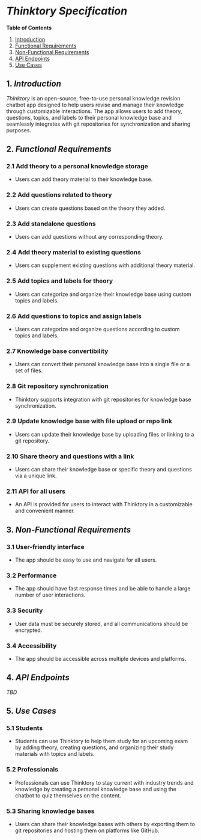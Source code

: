 # *Thinktory Specification*

**Table of Contents**
1. [Introduction](#introduction)
2. [Functional Requirements](#functional-requirements)
3. [Non-Functional Requirements](#non-functional-requirements)
4. [API Endpoints](#api-endpoints)
5. [Use Cases](#use-cases)


## 1. *Introduction*
*Thinktory* is an open-source, free-to-use personal knowledge revision chatbot app designed to help users revise and manage their knowledge through customizable interactions. The app allows users to add theory, questions, topics, and labels to their personal knowledge base and seamlessly integrates with git repositories for synchronization and sharing purposes.

## 2. *Functional Requirements*

### 2.1 Add theory to a personal knowledge storage
- Users can add theory material to their knowledge base.

### 2.2 Add questions related to theory
- Users can create questions based on the theory they added.

### 2.3 Add standalone questions
- Users can add questions without any corresponding theory.

### 2.4 Add theory material to existing questions
- Users can supplement existing questions with additional theory material.

### 2.5 Add topics and labels for theory
- Users can categorize and organize their knowledge base using custom topics and labels.

### 2.6 Add questions to topics and assign labels
- Users can categorize and organize questions according to custom topics and labels.

### 2.7 Knowledge base convertibility
- Users can convert their personal knowledge base into a single file or a set of files.

### 2.8 Git repository synchronization
- Thinktory supports integration with git repositories for knowledge base synchronization.

### 2.9 Update knowledge base with file upload or repo link
- Users can update their knowledge base by uploading files or linking to a git repository.

### 2.10 Share theory and questions with a link
- Users can share their knowledge base or specific theory and questions via a unique link.

### 2.11 API for all users
- An API is provided for users to interact with Thinktory in a customizable and convenient manner.

## 3. *Non-Functional Requirements*

### 3.1 User-friendly interface
- The app should be easy to use and navigate for all users.

### 3.2 Performance
- The app should have fast response times and be able to handle a large number of user interactions.

### 3.3 Security
- User data must be securely stored, and all communications should be encrypted.

### 3.4 Accessibility
- The app should be accessible across multiple devices and platforms.

## 4. *API Endpoints*

*TBD*

## 5. *Use Cases*

### 5.1 Students
- Students can use Thinktory to help them study for an upcoming exam by adding theory, creating questions, and organizing their study materials with topics and labels.

### 5.2 Professionals
- Professionals can use Thinktory to stay current with industry trends and knowledge by creating a personal knowledge base and using the chatbot to quiz themselves on the content.

### 5.3 Sharing knowledge bases
- Users can share their knowledge bases with others by exporting them to git repositories and hosting them on platforms like GitHub.
